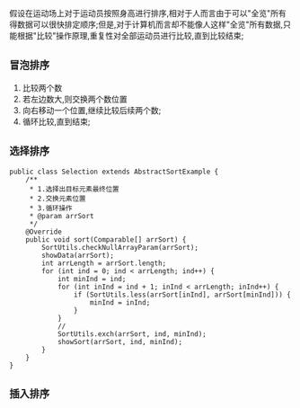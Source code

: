 假设在运动场上对于运动员按照身高进行排序,相对于人而言由于可以"全览"所有得数据可以很快排定顺序;但是,对于计算机而言却不能像人这样"全览"所有数据,只能根据"比较"操作原理,重复性对全部运动员进行比较,直到比较结束;

## `冒泡排序`

1. 比较两个数
2. 若左边数大,则交换两个数位置
3. 向右移动一个位置,继续比较后续两个数;
4. 循环比较,直到结束;

## `选择排序`

```Selection
public class Selection extends AbstractSortExample {
    /**
     * 1.选择出目标元素最终位置
     * 2.交换元素位置
     * 3.循环操作
     * @param arrSort
     */
    @Override
    public void sort(Comparable[] arrSort) {
        SortUtils.checkNullArrayParam(arrSort);
        showData(arrSort);
        int arrLength = arrSort.length;
        for (int ind = 0; ind < arrLength; ind++) {
            int minInd = ind;
            for (int inInd = ind + 1; inInd < arrLength; inInd++) {
                if (SortUtils.less(arrSort[inInd], arrSort[minInd])) {
                    minInd = inInd;
                }
            }
            //
            SortUtils.exch(arrSort, ind, minInd);
            showSort(arrSort, ind, minInd);
        }
    }
}
```

## `插入排序`